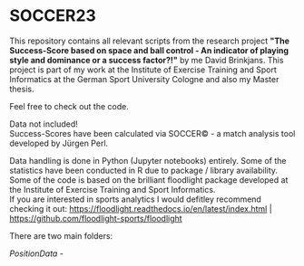 # SOCCER23
This repository contains all relevant scripts from the research project **"The Success-Score based on space and ball control - An indicator of playing style and dominance or a success factor?!"** by me David Brinkjans.  This project is part of my work at the Institute of Exercise Training and Sport Informatics at the German Sport University Cologne and also my Master thesis. <br>

Feel free to check out the code. <br>

Data not included! <br>
Success-Scores have been calculated via SOCCER© - a match analysis tool developed by Jürgen Perl. <br>

Data handling is done in Python (Jupyter notebooks) entirely. Some of the statistics have been conducted in R due to package / library availability. <br>
Some of the code is based on the brilliant floodlight package developed at the Institute of Exercise Training and Sport Informatics. <br>
If you are interested in sports analytics I would defitley recommend checking it out: https://floodlight.readthedocs.io/en/latest/index.html | https://github.com/floodlight-sports/floodlight <br>

There are two main folders:

*PositionData* - 


